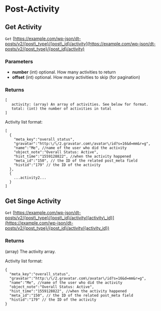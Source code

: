 # Post-Activity

## Get Activity

`Get` [https://example.com/wp-json/dt-posts/v2/{post\_type}/{post\_id}/activity](https://example.com/wp-json/dt-posts/v2/{post_type}/{post_id}/activity)

### Parameters

* **number** \(int\) optional. How many activities to return
* **offset** \(int\) optional. How many activities to skip \(for pagination\)

### Returns

```text
[ 
   activity: (array) An array of activities. See below for format.
   total: (int) the number of activities in total
]
```

Activity list format:

```text
[
  {
    "meta_key":"overall_status",
    "gravatar":"http:\/\/2.gravatar.com\/avatar\/id?s=16&d=mm&r=g",
    "name":"Me", //name of the user who did the activity
    "object_note":"Overall Status: Active",
    "hist_time":"1559128822", //when the activity happened
    "meta_id":"150", // the ID of the related post_meta field
    "histid":"179" // the ID of the activity
  },
  {
    ...activity2...
  }
]
```

## Get Singe Activity

`Get` [https://example.com/wp-json/dt-posts/v2/{post\_type}/{post\_id}/activity/{activity\_id}](https://example.com/wp-json/dt-posts/v2/{post_type}/{post_id}/activity/{activity_id})

### Returns

\(array\) The activity array.

Activity list format:

```text
{
  "meta_key":"overall_status",
  "gravatar":"http:\/\/2.gravatar.com\/avatar\/id?s=16&d=mm&r=g",
  "name":"Me", //name of the user who did the activity
  "object_note":"Overall Status: Active",
  "hist_time":"1559128822", //when the activity happened
  "meta_id":"150", // the ID of the related post_meta field
  "histid":"179" // the ID of the activity
}
```

